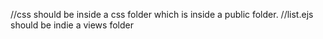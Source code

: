 //css should be inside a css folder which is inside a public folder.
//list.ejs should be indie a views folder
